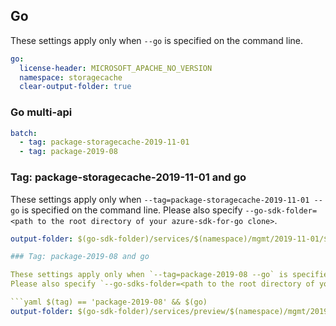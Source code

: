 ## Go

These settings apply only when `--go` is specified on the command line.

``` yaml $(go)
go:
  license-header: MICROSOFT_APACHE_NO_VERSION
  namespace: storagecache
  clear-output-folder: true
```

### Go multi-api

``` yaml $(go) && $(multiapi)
batch:
  - tag: package-storagecache-2019-11-01
  - tag: package-2019-08
```

### Tag: package-storagecache-2019-11-01 and go

These settings apply only when `--tag=package-storagecache-2019-11-01 --go` is specified on the command line.
Please also specify `--go-sdk-folder=<path to the root directory of your azure-sdk-for-go clone>`.

``` yaml $(tag) == 'package-storagecache-2019-11-01' && $(go)
output-folder: $(go-sdk-folder)/services/$(namespace)/mgmt/2019-11-01/$(namespace)

### Tag: package-2019-08 and go

These settings apply only when `--tag=package-2019-08 --go` is specified on the command line.
Please also specify `--go-sdks-folder=<path to the root directory of your azure-sdk-for-go clone>`.

```yaml $(tag) == 'package-2019-08' && $(go)
output-folder: $(go-sdk-folder)/services/preview/$(namespace)/mgmt/2019-08-01-preview/$(namespace)
```
